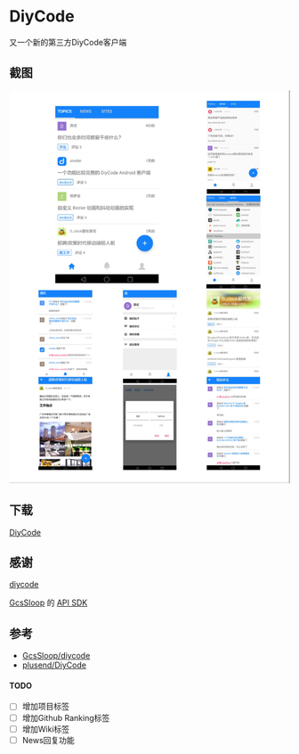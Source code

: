 # DiyCode
又一个新的第三方DiyCode客户端

## 截图
<img src="./ScreenShot/1.jpeg">

## 下载
[DiyCode](./apk/DiyCode.apk)

## 感谢
[diycode](https://www.diycode.cc/)

[GcsSloop](https://github.com/GcsSloop) 的 [API SDK](https://github.com/GcsSloop/diycode-sdk)

## 参考
- [GcsSloop/diycode](https://github.com/GcsSloop/diycode)
- [plusend/DiyCode](https://github.com/plusend/DiyCode)


#### TODO
- [ ] 增加项目标签
- [ ] 增加Github Ranking标签
- [ ] 增加Wiki标签
- [ ] News回复功能